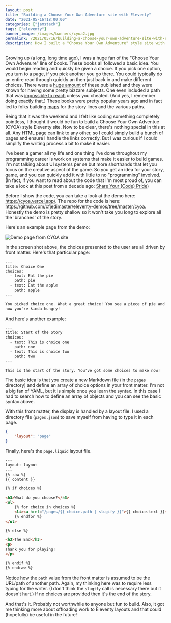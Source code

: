 ```yaml
---
layout: post
title: "Building a Choose Your Own Adventure site with Eleventy"
date: "2021-05-16T18:00:00"
categories: ["jamstack"]
tags: ["eleventy"]
banner_image: /images/banners/cyoa2.jpg
permalink: /2021/05/16/building-a-choose-your-own-adventure-site-with-eleventy
description: How I built a "Choose Your Own Adventure" style site with Eleventy
---
```


Growing up (a long, long time ago), I was a huge fan of the "Choose Your Own Advenure" line of books. These books all followed a basic idea. You would begin reading and quickly be given a choice. If you pick one option, you turn to a page, if you pick another you go there. You could typically do an entire read through quickly an then just back in and make different choices. There were a [huge amount](https://en.wikipedia.org/wiki/List_of_Choose_Your_Own_Adventure_books) of these published and they were known for having some pretty bizzare subjects. One even included a path that was [impossible to reach](https://io9.gizmodo.com/remember-inside-ufo-54-40-the-unwinnable-choose-your-o-1552187271) unless you cheated. (And yes, I remember doing exactly that.) These books were pretty popular years ago and in fact led to folks building [maps](https://samplereality.com/2009/11/11/a-history-of-choose-your-own-adventure-visualizations/) for the story lines and the various paths. 

Being that it was the weekend and I felt like coding something completely pointless, I thought it would be fun to build a Choose Your Own Adventue (CYOA) style Eleventy site. Now to be clear, there's nothing special in this at all. Any HTML page can link to any other, so I could simply build a bunch of pages and ensure I handle the links correctly. But I was curious if I could simplify the writing process a bit to make it easier.

I've been a gamer all my life and one thing I've done throughout my programming career is work on systems that make it easier to build games. I'm not talking about UI systems per se but more shorthands that let you focus on the creative aspect of the game. So you get an idea for your story, game, and you can quickly add it with little to no "programming" involved. (In fact, if you want to read about the code that I'm most proud of, you can take a look at this post from a decade ago: [Share Your (Code) Pride](https://www.raymondcamden.com/2010/08/13/Share-Your-Code-Pride))

Before I show the code, you can take a look at the demo here: <https://cyoa.vercel.app/>. The repo for the code is here: <https://github.com/cfjedimaster/eleventy-demos/tree/master/cyoa>. Honestly the demo is pretty shallow so it won't take you long to explore all the 'branches' of the story.

Here's an example page from the demo:

<p>
<img data-src="https://static.raymondcamden.com/images/2021/05/cyoa.jpg" alt="Demo page from CYOA site" class="lazyload imgborder imgcenter">
</p>

In the screen shot above, the choices presented to the user are all driven by front matter. Here's that particular page:

```html
---
title: Choice One
choices:
  - text: Eat the pie
    path: pie
  - text: Eat the apple
    path: apple
---

You picked choice one. What a great choice! You see a piece of pie and an apple in front of you. You realize
now you're kinda hungry!
```

And here's another example:

```html
---
title: Start of the Story
choices:
  - text: This is choice one
    path: one
  - text: This is choice two
    path: two
---

This is the start of the story. You've got some choices to make now!
```

The basic idea is that you create a new Markdown file (in the `pages` directory) and define an array of choice options in your front matter. I'm not a big fan of YAML, but it is simple once you learn the syntax. In this case I had to search how to define an array of objects and you can see the basic syntax above. 

With this front matter, the display is handled by a layout file. I used a directory file (`pages.json`) to save myself from having to type it in each page.

```json
{
	"layout": "page"
}
```

Finally, here's the `page.liquid` layout file.

```html
---
layout: layout
---
{% raw %}
{{ content }}

{% if choices %}

<h3>What do you choose?</h3>
<ul>
	{% for choice in choices %}
	<li><a href="/pages/{{ choice.path | slugify }}">{{ choice.text }}</a></li>
	{% endfor %}
</ul>

{% else %}

<h3>The End</h3>
<p>
Thank you for playing! 
</p>

{% endif %}
{% endraw %}
```

Notice how the `path` value from the front matter is assumed to be the URL/path of another path. Again, my thinking here was to require less typing for the writer. (I don't think the `slugify` call is necessary there but it doesn't hurt.) If no choices are provided then it's the end of the story.

And that's it. Probably not worthwhile to anyone but fun to build. Also, it got me thinking more about offloading work to Eleventy layouts and that could (hopefully) be useful in the future! 